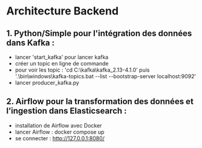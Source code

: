# Architecture Backend

## 1. Python/Simple pour l'intégration des données dans Kafka : 

- lancer 'start_kafka' pour lancer kafka
- créer un topic en ligne de commande
- pour voir les topic : 'cd C:\kafka\kafka_2.13-4.1.0' puis '.\bin\windows\kafka-topics.bat --list --bootstrap-server localhost:9092'
- lancer producer_kafka.py

## 2. Airflow pour la transformation des données et l’ingestion dans Elasticsearch : 

- installation de Airflow avec Docker
- lancer Airflow : docker compose up
- se connecter : http://127.0.0.1:8080/

